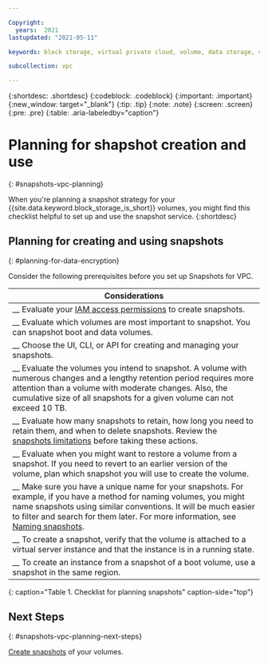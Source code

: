 ```yaml
---

Copyright:
  years:  2021
lastupdated: "2021-05-11"

keywords: block storage, virtual private cloud, volume, data storage, virtual server instance, instance, snapshots

subcollection: vpc

---
```


{:shortdesc: .shortdesc}
{:codeblock: .codeblock}
{:important: .important}
{:new_window: target="_blank"}
{:tip: .tip}
{:note: .note}
{:screen: .screen}
{:pre: .pre}
{:table: .aria-labeledby="caption"}

# Planning for shapshot creation and use
{: #snapshots-vpc-planning}

When you're planning a snapshot strategy for your {{site.data.keyword.block_storage_is_short}} volumes, you might find this checklist helpful to set up and use the snapshot service.
{:shortdesc}

## Planning for creating and using snapshots
{: #planning-for-data-encryption}

Consider the following prerequisites before you set up Snapshots for VPC.

|        Considerations|
|-------------------|
|__ Evaluate your [IAM access permissions](/docs/vpc?topic=vpc-snapshots-vpc-manage#snapshots-vpc-iam) to create snapshots. |
|__ Evaluate which volumes are most important to snapshot. You can snapshot boot and data volumes. |
|__ Choose the UI, CLI, or API for creating and managing your snapshots. |
|__ Evaluate the volumes you intend to snapshot. A volume with numerous changes and a lengthy retention period requires more attention than a volume with moderate changes. Also, the cumulative size of all snapshots for a given volume can not exceed 10 TB. |
|__ Evaluate how many snapshots to retain, how long you need to retain them, and when to delete snapshots. Review the [snapshots limitations](/docs/vpc?topic=vpc-snapshots-vpc-about#snapshots-vpc-limitations) before taking these actions. |
|__ Evaluate when you might want to restore a volume from a snapshot. If you need to revert to an earlier version of the volume, plan which snapshot you will use to create the volume. |
|__ Make sure you have a unique name for your snapshots. For example, if you have a method for naming volumes, you might name snapshots using similar conventions. It will be much easier to filter and search for them later. For more information, see [Naming snapshots](/docs/vpc?topic=vpc-snapshots-vpc-manage#snapshots-vpc-naming). |
|__ To create a snapshot, verify that the volume is attached to a virtual server instance and that the instance is in a running state.|
|__ To create an instance from a snapshot of a boot volume, use a snapshot in the same region. |

{: caption="Table 1. Checklist for planning snapshots" caption-side="top"}


## Next Steps
{: #snapshots-vpc-planning-next-steps}

[Create snapshots](/docs/vpc?topic=vpc-snapshots-vpc-create#snapshots-vpc-create) of your volumes.